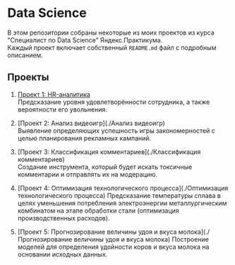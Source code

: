 # Data Science
В этом репозитории собраны некоторые из моих проектов из курса "Специалист по Data Science" Яндекс.Практикума.  
Каждый проект включает собственный `README.md` файл с подробным описанием. 

## Проекты

1. [Проект 1: HR-аналитика](./HR-аналитика)  
  Предсказание уровня удовлетворённости сотрудника, а также вероятности его увольнения.

2. [Проект 2: Анализ видеоигр](./Анализ видеоигр)  
   Выявление определяющих успешность игры закономерностей с целью планирования рекламных кампаний.

3. [Проект 3: Классификация комментариев](./Классификация комментариев)  
   Создание инструмента, который будет искать токсичные комментарии и отправлять их на модерацию.

4. [Проект 4: Оптимизация технологического процесса](./Оптимизация технологического процесса) 
 Предсказание температуры сплава в целях уменьшения потребления электроэнергии металлургическим комбинатом на этапе обработки стали (оптимизация производственных расходов).

5. [Проект 5: Прогнозирование величины удоя и вкуса молока](./Прогнозирование величины удоя и вкуса молока) 
Построение моделей для определения удойности коров и вкуса молока на основании исходных данных.
